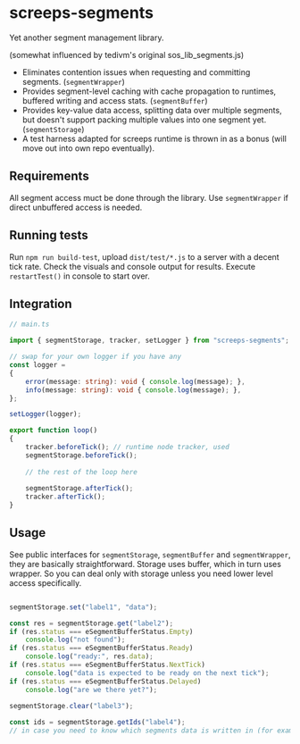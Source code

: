 # screeps-segments

Yet another segment management library. 

(somewhat influenced by tedivm's original sos_lib_segments.js)

- Eliminates contention issues when requesting and committing segments. (`segmentWrapper`)
- Provides segment-level caching with cache propagation to runtimes, buffered writing and access stats. (`segmentBuffer`)
- Provides key-value data access, splitting data over multiple segments, but doesn't support packing multiple values into one segment yet. (`segmentStorage`)
- A test harness adapted for screeps runtime is thrown in as a bonus (will move out into own repo eventually).

## Requirements

All segment access muct be done through the library. Use `segmentWrapper` if direct unbuffered access is needed.

## Running tests

Run `npm run build-test`, upload `dist/test/*.js` to a server with a decent tick rate. Check the visuals and console output for results. Execute `restartTest()` in console to start over.

## Integration

```typescript
// main.ts

import { segmentStorage, tracker, setLogger } from "screeps-segments";

// swap for your own logger if you have any
const logger = 
{
	error(message: string): void { console.log(message); },
	info(message: string): void { console.log(message); },
};

setLogger(logger);

export function loop()
{
	tracker.beforeTick(); // runtime node tracker, used 
	segmentStorage.beforeTick();
  
	// the rest of the loop here
  
	segmentStorage.afterTick();
	tracker.afterTick();
}
```

## Usage

See public interfaces for `segmentStorage`, `segmentBuffer` and `segmentWrapper`, they are basically straightforward. Storage uses buffer, which in turn uses wrapper. So you can deal only with storage unless you need lower level access specifically.

```typescript

segmentStorage.set("label1", "data");

const res = segmentStorage.get("label2");
if (res.status === eSegmentBufferStatus.Empty)
	console.log("not found");
if (res.status === eSegmentBufferStatus.Ready)
	console.log("ready:", res.data);
if (res.status === eSegmentBufferStatus.NextTick)
	console.log("data is expected to be ready on the next tick");
if (res.status === eSegmentBufferStatus.Delayed)
	console.log("are we there yet?");
	
segmentStorage.clear("label3");

const ids = segmentStorage.getIds("label4"); 
// in case you need to know which segments data is written in (for example to integrate with screeps-stats-lib). Can be undefined for several ticks before write comes through.

```
